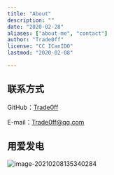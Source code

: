 ```yaml
---
title: "About"
description: ""
date: "2020-02-28"
aliases: ["about-me", "contact"]
author: "Trade0ff"
license: "CC ICanIDO"
lastmod: "2020-02-08"

---
```


## 联系方式

GitHub：[Trade0ff](https://github.com/ICan1DO)

E-mail：Trade0ff@qq.com

## 用爱发电

![image-20210208135340284](https://gitee.com/Dontao/imgbed/raw/master/imgs/image-20210208135340284.png)